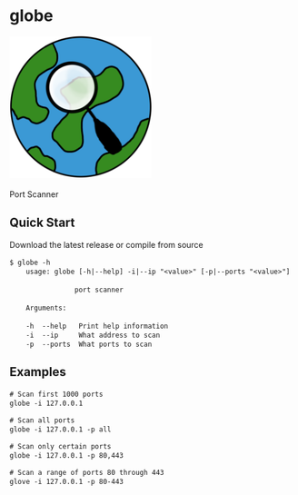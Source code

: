 # globe
<img src="https://github.com/Kitchen-Kreations/globe/blob/main/img/Globe.PNG?raw=true" data-canonical-src="https://gyazo.com/eb5c5741b6a9a16c692170a41a49c858.png" width="250" height="250" />
<br>
<br>
Port Scanner

## Quick Start
Download the latest release or compile from source
```
$ globe -h
    usage: globe [-h|--help] -i|--ip "<value>" [-p|--ports "<value>"]

                port scanner

    Arguments:

    -h  --help   Print help information
    -i  --ip     What address to scan
    -p  --ports  What ports to scan
```

## Examples
```
# Scan first 1000 ports
globe -i 127.0.0.1
```

```
# Scan all ports
globe -i 127.0.0.1 -p all
```

```
# Scan only certain ports
globe -i 127.0.0.1 -p 80,443
```

```
# Scan a range of ports 80 through 443
glove -i 127.0.0.1 -p 80-443
```
